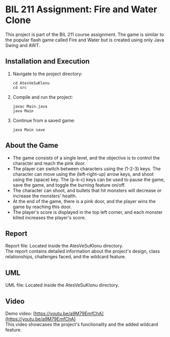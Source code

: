 # BIL 211 Assignment: Fire and Water Clone

This project is part of the BIL 211 course assignment. The game is similar to the popular flash game called Fire and Water but is created using only Java Swing and AWT.

## Installation and Execution

1. Navigate to the project directory:

    ```  
    cd AtesVeSuKlonu    
    cd src  
    ```  
2. Compile and run the project:

    ```  
    javac Main.java  
    java Main    
    ```   
3. Continue from a saved game:
    ```  
    java Main save  
    ```  
## About the Game

- The game consists of a single level, and the objective is to control the character and reach the pink door.
- The player can switch between characters using the (1-2-3) keys. The character can move using the (left-right-up) arrow keys, and shoot using the (space) key. The (p-k-c) keys can be used to pause the game, save the game, and toggle the burning feature on/off.
- The character can shoot, and bullets that hit monsters will decrease or increase the monsters' health.
- At the end of the game, there is a pink door, and the player wins the game by reaching this door.
- The player's score is displayed in the top left corner, and each monster killed increases the player's score.

## Report

Report file: Located inside the AtesVeSuKlonu directory.  
The report contains detailed information about the project's design, class relationships, challenges faced, and the wildcard feature.

## UML

UML file: Located inside the AtesVeSuKlonu directory.

## Video

Demo video: [https://youtu.be/a9M79EmfChA](https://youtu.be/a9M79EmfChA)  
This video showcases the project's functionality and the added wildcard feature.
